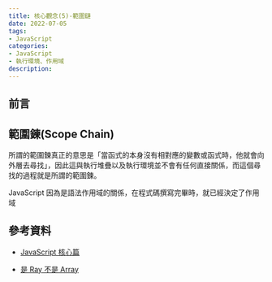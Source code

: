 ```yaml
---
title: 核心觀念(5)-範圍鏈
date: 2022-07-05
tags:
- JavaScript
categories:
- JavaScript
- 執行環境、作用域
description:
---
```


## 前言

## 範圍鍊(Scope Chain)

所謂的範圍鍊真正的意思是「當函式的本身沒有相對應的變數或函式時，他就會向外層去尋找」，因此這與執行堆疊以及執行環境並不會有任何直接關係，而這個尋找的過程就是所謂的範圍鍊。

JavaScript 因為是語法作用域的關係，在程式碼撰寫完畢時，就已經決定了作用域

## 參考資料
- [JavaScript 核心篇](https://www.hexschool.com/courses/js-core.html)

- [是 Ray 不是 Array](https://israynotarray.com/javascript/20200502/1231063032/)